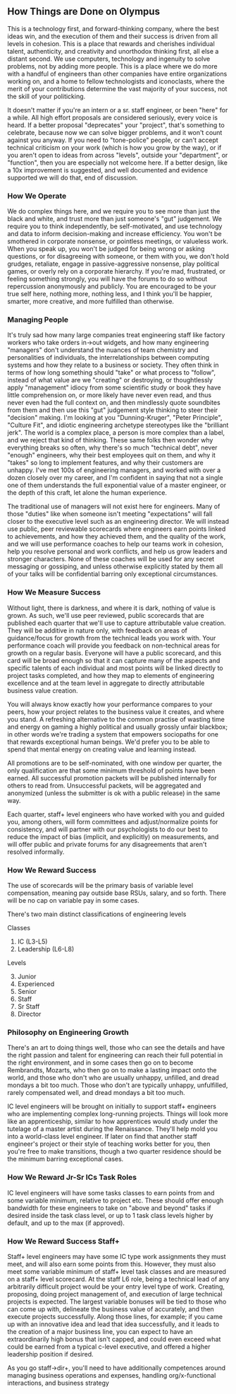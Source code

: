 ## How Things are Done on Olympus

This is a technology first, and forward-thinking company, where the best ideas win, and the execution of them and their
success is driven from all levels in cohesion. This is a place that rewards and cherishes individual talent, authenticity,
and creativity and unorthodox thinking first, all else a distant second. We use computers, technology and ingenuity to 
solve problems, not by adding more people. This is a place where we do more with a handful of engineers than other 
companies have entire organizations working on, and a home to fellow technologists and iconoclasts, where
the merit of your contributions determine the vast majority of your success, not the skill of your politicking. 

It doesn't matter if you're an intern or a sr. staff engineer, or been "here" for a while. All high effort proposals
are considered seriously, every voice is heard. If a better proposal "deprecates" your "project", that's something to
celebrate, because now we can solve bigger problems, and it won't count against you anyway. If you need to "tone-police"
people, or can't accept technical criticism on your work (which is how you grow by the way), or if you aren't open to 
ideas from across "levels", outside your "department", or "function", then you are especially not welcome here. If a better
design, like a 10x improvement is suggested, and well documented and evidence supported we will do that, end of discussion.

### How We Operate

We do complex things here, and we require you to see more than just the black and white, and trust more than just
someone's "gut" judgement. We require you to think independently, be self-motivated, and use technology and data
to inform decision-making and increase efficiency. You won't be smothered in corporate nonsense, or pointless meetings,
or valueless work. When you speak up, you won't be judged for being wrong or asking questions, or for disagreeing with
someone, or them with you, we don't hold grudges, retaliate, engage in passive-aggressive nonsense, play political 
games, or overly rely on a corporate hierarchy. If you're mad, frustrated, or feeling something strongly, you will
have the forums to do so without repercussion anonymously and publicly. You are encouraged to be your true self here,
nothing more, nothing less, and I think you'll be happier, smarter, more creative, and more fulfilled than otherwise.

### Managing People

It's truly sad how many large companies treat engineering staff like factory workers who take orders in->out widgets,
and how many engineering "managers" don't understand the nuances of team chemistry and personalities of individuals,
the interrelationships between computing systems and how they relate to a business or society. They often think in terms 
of how long something should "take" or what process to "follow", instead of what value are we "creating" or destroying, or
thoughtlessly apply "management" idiocy from some scientific study or book they have little comprehension on, or more likely
have never even read, and thus never even had the full context on, and then mindlessly quote soundbites from them and
then use this "gut" judgement style thinking to steer their "decision" making. I'm looking at you "Dunning-Kruger", 
"Peter Principle", "Culture Fit", and idiotic engineering archetype stereotypes like the "brilliant jerk". The world is a
complex place, a person is more complex than a label, and we reject that kind of thinking. These same folks then wonder
why everything breaks so often, why there's so much "technical debt", never "enough" engineers, why their best employees
quit on them, and why it "takes" so long to implement features, and why their customers are unhappy. I've met 100s of
engineering managers, and worked with over a dozen closely over my career, and I'm confident in saying that
not a single one of them understands the full exponential value of a master engineer, or the depth of this craft,
let alone the human experience.

The traditional use of managers will not exist here for engineers. Many of those "duties" like when someone isn't meeting
"expectations" will fall closer to the executive level such as an engineering director. We will instead use public,
peer reviewable scorecards where engineers earn points linked to achievements, and how they achieved them, and the quality
of the work, and we will use performance coaches to help our teams work in cohesion, help you resolve personal
and work conflicts, and help us grow leaders and stronger characters. None of these coaches will be used for any
secret messaging or gossiping, and unless otherwise explicitly stated by them all of your talks will be confidential
barring only exceptional circumstances.

### How We Measure Success

Without light, there is darkness, and where it is dark, nothing of value is grown. As such, we'll use peer reviewed, 
public scorecards that are published each quarter that we'll use to capture attributable value creation. They
will be additive in nature only, with feedback on areas of guidance/focus for growth from the technical leads you
work with. Your performance coach will provide you feedback on non-technical areas for growth on a regular basis.
Everyone will have a public scorecard, and this card will be broad enough so that it can capture many of the aspects 
and specific talents of each individual and most points will be linked directly to project tasks completed,
and how they map to elements of engineering excellence and at the team level in aggregate to directly
attributable business value creation. 

You will always know exactly how your performance compares to your peers, how your project relates to the business
value it creates, and where you stand. A refreshing alternative to the common practise of wasting time and energy on
gaming a highly political and usually grossly unfair blackbox; in other words we're trading a system that empowers
sociopaths for one that rewards exceptional human beings. We'd prefer you to be able to spend that mental
energy on creating value and learning instead.

All promotions are to be self-nominated, with one window per quarter, the only qualification are that some minimum 
threshold of points have been earned. All successful promotion packets will be published internally for others to
read from. Unsuccessful packets, will be aggregated and anonymized (unless the submitter is ok with a public release)
in the same way.

Each quarter, staff+ level engineers who have worked with you and guided you, among others, will form committees and 
adjust/normalize points for consistency, and will partner with our psychologists to do our best to reduce the impact
of bias (implicit, and explicitly) on measurements, and will offer public and private forums for any disagreements that
aren't resolved informally.

### How We Reward Success

The use of scorecards will be the primary basis of variable level compensation, meaning pay outside base RSUs, salary,
and so forth. There will be no cap on variable pay in some cases.

There's two main distinct classifications of engineering levels

Classes

   1. IC (L3-L5)
   2. Leadership (L6-L8)

Levels

   3. Junior
   4. Experienced
   5. Senior
   6. Staff
   7. Sr Staff
   8. Director

### Philosophy on Engineering Growth

There's an art to doing things well, those who can see the details and have the right passion and talent for
engineering can reach their full potential in the right environment, and in some cases then go on to become Rembrandts,
Mozarts, who then go on to make a lasting impact onto the world, and those who don't who are usually unhappy, unfilled,
and dread mondays a bit too much. Those who don't are typically unhappy, unfulfilled, rarely compensated well, and dread
mondays a bit too much.

IC level engineers will be brought on initially to support staff+ engineers who are implementing complex long-running
projects. Things will look more like an apprenticeship, similar to how apprentices would study under the tutelage
of a master artist during the Renaissance. They'll help mold you into a world-class level engineer. If later on find
that another staff engineer's project or their style of teaching works better for you, then you're free to make
transitions, though a two quarter residence should be the minimum barring exceptional cases.

### How We Reward Jr-Sr ICs Task Roles

IC level engineers will have some tasks classes to earn points from and some variable minimum, relative to project etc. 
These should offer enough bandwidth for these engineers to take on "above and beyond" tasks if desired inside the task
class level, or up to 1 task class levels higher by default, and up to the max (if approved). 

### How We Reward Success Staff+

Staff+ level engineers may have some IC type work assignments they must meet, and will also earn some points from 
this. However, they must also meet some variable minimum of staff+ level task classes and are measured on a staff+
level scorecard. At the staff L6 role, being a technical lead of any arbitrarily difficult project would be your 
entry level type of work. Creating, proposing, doing project management of, and execution of large technical projects
is expected. The largest variable bonuses will be tied to those who can come up with, delineate the business value of
accurately, and then execute projects successfully. Along those lines, for example; if you came up with an innovative
idea and lead that idea successfully, and it leads to the creation of a major business line, you can expect to have an
extraordinarily high bonus that isn't capped, and could even exceed what could be earned from a typical c-level executive,
and offered a higher leadership position if desired.

As you go staff->dir+, you'll need to have additionally competences around managing business operations and expenses,
handling org/x-functional interactions, and business strategy



